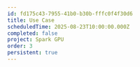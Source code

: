 ```yaml
---
id: fd175c43-7955-41b0-b30b-fffc0f4f30d6
title: Use Case
scheduledTime: 2025-08-23T10:00:00.000Z
completed: false
project: Spark GPU
order: 3
persistent: true
---
```


